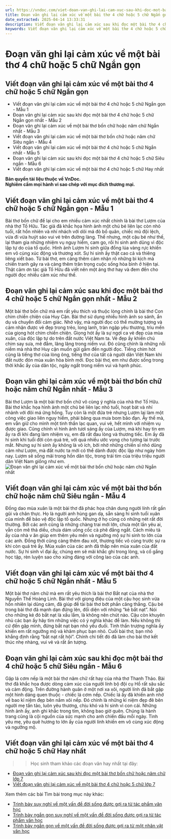 ```yaml
---
url: https://vndoc.com/viet-doan-van-ghi-lai-cam-xuc-sau-khi-doc-mot-bai-tho-4-chu-hoac-5-chu-ngan-gon-276457
title: Đoạn văn ghi lại cảm xúc về một bài thơ 4 chữ hoặc 5 chữ Ngắn gọn - VnDoc.com
date_extracted: 2025-04-14 13:33:31
description: Viết đoạn văn ghi lại cảm xúc sau khi đọc một bài thơ 4 chữ hoặc 5 chữ Ngắn gọn lớp 7 KNTT được biên soạn nhằm giúp các em HS đạt kết quả tốt trong quá trình làm bài tập và học tập môn Ngữ văn lớp 7.
keywords: Viết đoạn văn ghi lại cảm xúc về một bài thơ 4 chữ hoặc 5 chữ Ngắn gọn,viết đoạn văn ghi lại cảm xúc về một bài thơ bốn chữ hoặc năm chữ ngắn gọn,đoạn văn ghi lại cảm xúc về một bài thơ bốn chữ hoặc năm chữ ngắn nhất,đoạn văn ghi lại cảm xúc về một bài thơ bốn chữ hoặc năm chữ ngắn gọn,Viết đoạn văn ghi lại cảm xúc sau khi đọc một bài thơ 4 chữ hoặc 5 chữ Ngắn gọn
---
```


# Đoạn văn ghi lại cảm xúc về một bài thơ 4 chữ hoặc 5 chữ Ngắn gọn
## **Viết đoạn văn ghi lại cảm xúc về một bài thơ 4 chữ hoặc 5 chữ Ngắn gọn**
  * Viết đoạn văn ghi lại cảm xúc về một bài thơ 4 chữ hoặc 5 chữ Ngắn gọn - Mẫu 1
  * Đoạn văn ghi lại cảm xúc sau khi đọc một bài thơ 4 chữ hoặc 5 chữ Ngắn gọn nhất - Mẫu 2
  * Đoạn văn ghi lại cảm xúc về một bài thơ bốn chữ hoặc năm chữ Ngắn nhất - Mẫu 3
  * Viết đoạn văn ghi lại cảm xúc về một bài thơ bốn chữ hoặc năm chữ Siêu ngắn - Mẫu 4 
  * Viết đoạn văn ghi lại cảm xúc về một bài thơ 4 chữ hoặc 5 chữ Ngắn nhất - Mẫu 5
  * Đoạn văn ghi lại cảm xúc sau khi đọc một bài thơ 4 chữ hoặc 5 chữ Siêu ngắn - Mẫu 6
  * Viết đoạn văn ghi lại cảm xúc về một bài thơ 4 chữ hoặc 5 chữ Hay nhất

**Bản quyền tài liệu thuộc về VnDoc.  
Nghiêm cấm mọi hành vi sao chép với mục đích thương mại.**
## **Viết đoạn văn ghi lại cảm xúc về một bài thơ 4 chữ hoặc 5 chữ Ngắn gọn - Mẫu 1**
Bài thơ bốn chữ để lại cho em nhiều cảm xúc nhất chính là bài thơ Lượm của nhà thơ Tố Hữu. Tác giả đã khắc họa hình ảnh một chú bé liên lạc còn nhỏ tuổi, rất hồn nhiên và nhí nhách với dôi má đỏ bồ quân, chiếc mũ đội lệch, vừa đi vừa huýt sáo vui vẻ trên đường làng. Thế nhưng, một cậu bé như thế, lại tham gia những nhiệm vụ nguy hiểm, cam go, rồi hi sinh anh dũng vì độc lập tự do của tổ quốc. Hình ảnh Lượm hi sinh giữa đồng lúa vàng rực khiến em vô cùng xúc động và thương xót. Sự hi sinh ấy thật cao cả và thiêng liêng xiết bao. Từ bài thơ, em càng thêm cảm nhận rõ những bi kịch mà chiến tranh gây ra và càng thêm trân trọng cuộc sống hòa bình ở hiện tại. Thật cảm ơn tác giả Tố Hữu đã viết nên một áng thơ hay và đem đến cho người đọc nhiều cảm xúc như thế.
## **Đoạn văn ghi lại cảm xúc sau khi đọc một bài thơ 4 chữ hoặc 5 chữ Ngắn gọn nhất - Mẫu 2**
Một bài thơ bốn chữ mà em rất yêu thích và thuộc lòng chính là bài thơ Con chim chiền chiện của Huy Cận. Bài thơ sử dụng nhiều hình ảnh so sánh, ẩn dụ và chuyển đổi cảm giác. Nhờ vậy, mà người đọc có thể mường tượng và cảm nhận được vẻ đẹp trong trẻo, long lanh, tràn ngập yêu thương, trìu mến của giọng hót chim chiền chiện. Giọng hót ấy là sự ngợi ca vẻ đẹp của mùa xuân, của độc lập tự do trên đất nước Việt Nam ta. Vẻ đẹp ấy khiến chú chim say sưa, mê đắm, lâng lâng trong niềm vui. Đó cũng chính là những nỗi niềm mà nhà thơ Huy cận muốn gửi gắm đến người đọc. Tiếng chim hót cũng là tiếng thơ của lòng ông, tiếng thơ của tất cả người dân Việt Nam khi đất nước đón mùa xuân hòa bình mới. Đọc bài thơ, em như được sống trong thời khắc ấy của dân tộc, ngây ngất trong niềm vui và hạnh phúc.
## **Đoạn văn ghi lại cảm xúc về một bài thơ bốn chữ hoặc năm chữ Ngắn nhất - Mẫu 3**
Bài thơ Lượm là một bài thơ bốn chữ vô cùng ý nghĩa của nhà thơ Tố Hữu. Bài thơ khắc họa hình ảnh một chú bé liên lạc nhỏ tuổi, hoạt bát và nhí nhảnh với đôi má ửng hồng. Tuy còn là một đứa trẻ nhưng Lượm lại làm một công việc giao liên nguy hiểm, phải băng qua mưa bom bão đạn. Ấy thế mà, em vẫn giữ cho mình một tinh thần lạc quan, vui vẻ, hết mình với nhiệm vụ được giao. Cũng chính vì hình ảnh tươi sáng ấy của Lượm, mà khi hay tin em ấy ra đi khi đang làm nhiệm vụ, em đã rất đau lòng và thương tiếc. Em ấy đã hi sinh khi tuổi đời còn quá trẻ, với quá nhiều ước vọng cho tương lai trước mắt. Nhưng sự hi sinh ấy không là vô ích, bởi nhờ những chiến sĩ nhỏ dũng cảm như Lượm, mà đất nước ta mới có thể dành được độc lập như ngày hôm nay. Lượm sẽ sống mãi trong hồn dân tộc, trong trái tim của triệu triệu người dân Việt Nam giống như em.
![Đoạn văn ghi lại cảm xúc về một bài thơ bốn chữ hoặc năm chữ Ngắn nhất](https://media-cdn-v2.laodong.vn/storage/newsportal/2023/4/29/1186364/Anh-1.jpeg)
## **Viết đoạn văn ghi lại cảm xúc về một bài thơ bốn chữ hoặc năm chữ Siêu ngắn - Mẫu 4**
Đồng dao mùa xuân là một bài thơ đã phác họa chân dung người lính rất gần gũi và chân thực. Họ là người anh hùng gan dạ, sẵn sàng hi sinh tuổi xuân của mình để bảo vệ độc lập tổ quốc. Nhưng ở họ cũng có những nét rất đời thường. Bởi các anh cũng là những chàng trai mới lớn, chưa một lần yêu ai, vẫn còn mê thả diều, chưa dám uống cốc cà phê đắng ngắt. Cách miêu tả ấy của nhà v ăn giúp em thêm yêu mến và ngưỡng mộ sự hi sinh to lớn của các anh. Đồng thời cũng càng thêm đau xót, thương tiếc vô cùng trước sự ra khi còn quá trẻ ấy. Mùa xuân của các anh đã thắp nên mùa xuân của đất nước. Sự hi sinh vĩ đại ấy, chúng em sẽ mãi khắc ghi trong lòng, và cố gắng học tập, rèn luyện sao cho xứng đáng với công lao của các anh.
## **Viết đoạn văn ghi lại cảm xúc về một bài thơ 4 chữ hoặc 5 chữ Ngắn nhất - Mẫu 5**
Một bài thơ năm chữ mà em rất yêu thích là bài thơ Bắt nạt của nhà thơ Nguyễn Thế Hoàng Linh. Bài thơ với giọng điệu của một cậu học sinh vừa hồn nhiên lại dũng cảm, đã giúp đề tài bài thơ bớt phần căng thẳng. Cậu bé trong bài thơ đã mạnh dạn đứng lên, đối diện với những “kẻ bắt nạt”. Nói cho những kẻ đó bắt nạt là xấu lắm, là không nên chút nào. Cậu còn khuyên nhủ các bạn ấy hãy tìm những việc có ý nghĩa khác để làm. Nếu không thì cứ đến gặp mình, đừng bắt nạt bạn nhỏ yếu đuối. Tinh thần trượng nghĩa ấy khiến em rất ngưỡng mộ và khâm phục bạn nhỏ. Cuối bài thơ, bạn nhỏ khẳng định rằng “bắt nạt rất hôi”. Chính chi tiết đó đã làm cho bài thơ kết thúc nhẹ nhàng, vui vẻ và rất ấn tượng.
## **Đoạn văn ghi lại cảm xúc sau khi đọc một bài thơ 4 chữ hoặc 5 chữ Siêu ngắn - Mẫu 6**
Gặp lá cơm nếp là một bài thơ năm chữ rất hay của nhà thơ Thanh Thảo. Bài thơ đã khắc họa được dòng cảm xúc của người lính bộ đội cụ Hồ rất sâu sắc và cảm động. Trên đường hành quân ở một nơi xa xôi, người lính đã bắt gặp một hình dáng quen thuộc - chiếc lá cơm nếp. Chiếc lá ấy đã khiến anh nhớ về bao kỉ niệm đẹp bên nắm xôi nếp. Đó chính là những kỉ niệm đẹp đẽ bên người mẹ tần tảo, luôn yêu thương, chịu khó và hi sinh vì con cái. Những hình ảnh ấy, anh ghi khắc trong tim, không bao giờ quên. Chúng là hành trang cũng là cội nguồn của sức mạnh cho anh chiến đấu mỗi ngày. Tình yêu mẹ, yêu quê hương to lớn ấy của người lính khiến em vô cùng xúc động và ngưỡng mộ.
## **Viết đoạn văn ghi lại cảm xúc về một bài thơ 4 chữ hoặc 5 chữ Hay nhất**
>> Học sinh tham khảo các đoạn văn hay nhất tại đây:
  * [Đoạn văn ghi lại cảm xúc sau khi đọc một bài thơ bốn chữ hoặc năm chữ lớp 7](<https://vndoc.com/viet-doan-van-ghi-lai-cam-xuc-sau-khi-doc-mot-bai-tho-4-chu-hoac-5-chu-276455>)
  * [ Viết đoạn văn ghi lại cảm xúc về một bài thơ 4 chữ hoặc 5 chữ lớp 7 ](<https://vndoc.com/viet-doan-van-ghi-lai-cam-xuc-ve-mot-bai-tho-bon-chu-hoac-nam-chu-272649>)

Xem thêm các bài Tìm bài trong mục này khác:
  * [Trình bày suy nghĩ về một vấn đề đời sống được gợi ra từ tác phẩm văn học](</trinh-bay-suy-nghi-ve-mot-van-de-doi-song-duoc-goi-ra-tu-tac-pham-van-hoc-da-doc-276458>)
  * [Trình bày ngắn gọn suy nghĩ về một vấn đề đời sống được gợi ra từ tác phẩm văn học](</trinh-bay-suy-nghi-ve-mot-van-de-doi-song-duoc-goi-ra-tu-tac-pham-van-hoc-da-doc-ngan-gon-276459>)
  * [Trình bày ngắn gọn về một vấn đề đời sống được gợi ra từ một nhân vật văn học](</trinh-bay-y-kien-ve-mot-van-de-doi-song-duoc-goi-ra-tu-mot-nhan-vat-van-hoc-ngan-gon-279277>)


